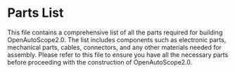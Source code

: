# Parts List
This file contains a comprehensive list of all the parts required for building OpenAutoScope2.0. The list includes components such as electronic parts,
mechanical parts, cables, connectors, and any other materials needed for assembly. Please refer to this file to ensure you have all the necessary parts
before proceeding with the construction of OpenAutoScope2.0.

